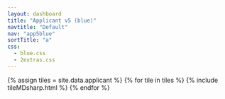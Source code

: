 ```yaml
---
layout: dashboard
title: "Applicant v5 (blue)"
navtitle: "Default"
nav: "app5blue"
sortTitle: "a"
css:
  - blue.css
  - 2extras.css
---
```


{% assign tiles = site.data.applicant  %}
{% for tile in tiles %}
  {% include tileMDsharp.html %}
{% endfor %}
